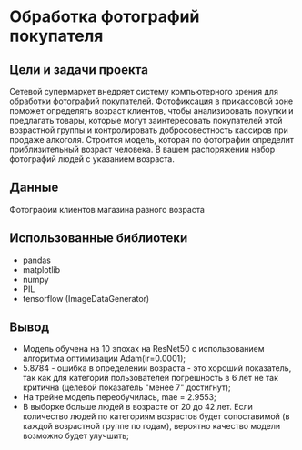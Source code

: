 # Обработка фотографий покупателя


## Цели и задачи проекта

Сетевой супермаркет внедряет систему компьютерного зрения для обработки фотографий покупателей. Фотофиксация в прикассовой зоне поможет определять возраст клиентов, чтобы анализировать покупки и предлагать товары, которые могут заинтересовать покупателей этой возрастной группы и контролировать добросовестность кассиров при продаже алкоголя. Строится модель, которая по фотографии определит приблизительный возраст человека. В вашем распоряжении набор фотографий людей с указанием возраста.

## Данные

Фотографии клиентов магазина разного возраста

## Использованные библиотеки

- pandas
- matplotlib
- numpy
- PIL
- tensorflow (ImageDataGenerator)

## Вывод

- Модель обучена на 10 эпохах на ResNet50 с использованием алгоритма оптимизации Adam(lr=0.0001);
- 5.8784 - ошибка в определении возраста - это хороший показатель, так как для категорий пользователей погрешность в 6 лет не так критична (целевой показатель "менее 7" достигнут);
- На трейне модель переобучилась, mae = 2.9553;
- В выборке больше людей в возрасте от 20 до 42 лет. Если количество людей по категориям возрастов будет сопоставимой (в каждой возрастной группе по годам), вероятно качество модели возможно будет улучшить;